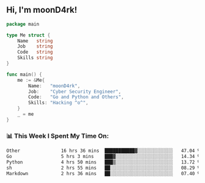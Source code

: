 <h2> Hi, I'm moonD4rk!</h2>

```go
package main

type Me struct {
	Name   string
	Job    string
	Code   string
	Skills string
}

func main() {
	me := &Me{
		Name:   "moonD4rk",
		Job:    "Cyber Security Engineer",
		Code:   "Go and Python and Others",
		Skills: "Hacking ^o^",
	}
	_ = me
}
```

<h3>📊 This Week I Spent My Time On:</h3>
<!-- <img align='right' src="https://github-readme-stats.vercel.app/api?username=moond4rk&show_icons=true&theme=radical", width="300" height="150"> -->

<!--START_SECTION:waka-->

```txt
Other               16 hrs 36 mins  ███████████▓░░░░░░░░░░░░░   47.04 %
Go                  5 hrs 3 mins    ███▓░░░░░░░░░░░░░░░░░░░░░   14.34 %
Python              4 hrs 50 mins   ███▒░░░░░░░░░░░░░░░░░░░░░   13.72 %
sh                  2 hrs 55 mins   ██░░░░░░░░░░░░░░░░░░░░░░░   08.29 %
Markdown            2 hrs 36 mins   ██░░░░░░░░░░░░░░░░░░░░░░░   07.40 %
```

<!--END_SECTION:waka-->

